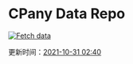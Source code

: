 # CPany Data Repo

[![Fetch data](https://github.com/yjl9903/CPany/actions/workflows/fetch.yml/badge.svg)](https://github.com/yjl9903/CPany/actions/workflows/fetch.yml)

<!-- START_SECTION: update_time -->
更新时间：[2021-10-31 02:40](https://www.timeanddate.com/worldclock/fixedtime.html?msg=Fetch+data&iso=20211031T024011&p1=237)
<!-- END_SECTION: update_time -->
